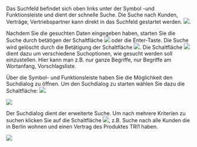 Das Suchfeld befindet sich oben links unter der Symbol -und Funktionsleiste und dient der schnelle Suche.
Die Suche nach Kunden, Verträge, Vertriebspartner  kann direkt in das Suchfeld gestartet werden. ![](http://xpecto.github.io/docs/img/img_1425898635719.png). 

Nachdem Sie die gesuchten Daten eingegeben haben, starten Sie die Suche durch betätigen der Schaltfläche ![](http://xpecto.github.io/docs/img/img_1430301774652.png) oder die Enter-Taste. 
Die Suche wird gelöscht durch die Betätigung der Schaltfläche ![](http://xpecto.github.io/docs/img/img_1429098613885.png). Die Schaltfläche ![](http://xpecto.github.io/docs/img/img_1430302905891.png) dient dazu um verschiedene Suchoptionen, wie gesucht  werden soll einzustellen. Hier kann man z.B. nur ganze Begriffe, nur Begriffe am Wortanfang, Vorschlagsliste.

Über die Symbol- und Funktionsleiste haben Sie die Möglichkeit den Suchdialog zu öffnen. Um den Suchdialog zu starten  wählen Sie dazu die Schaltfläche: ![](http://xpecto.github.io/docs/img/img_1429027888314.png).

![](http://xpecto.github.io/docs/img/img_1437999785393.png)

 Der Suchdialog dient der erweiterte Suche. Um nach mehrere Kriterien zu suchen klicken Sie auf die Schaltfläche ![](http://xpecto.github.io/docs/img/img_1438066313704.png), z.B. Suche nach alle Kunden die in Berlin wohnen und einen Vertrag des Produktes TRI1 haben.

![](http://xpecto.github.io/docs/img/img_1437999710660.png)